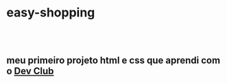 <h1>easy-shopping</h1>
<br>
<br>
<h2>meu primeiro projeto html e css que aprendi com o <a href="https://rodolfomori.com.br/devclub/">Dev Club</a><h2>
